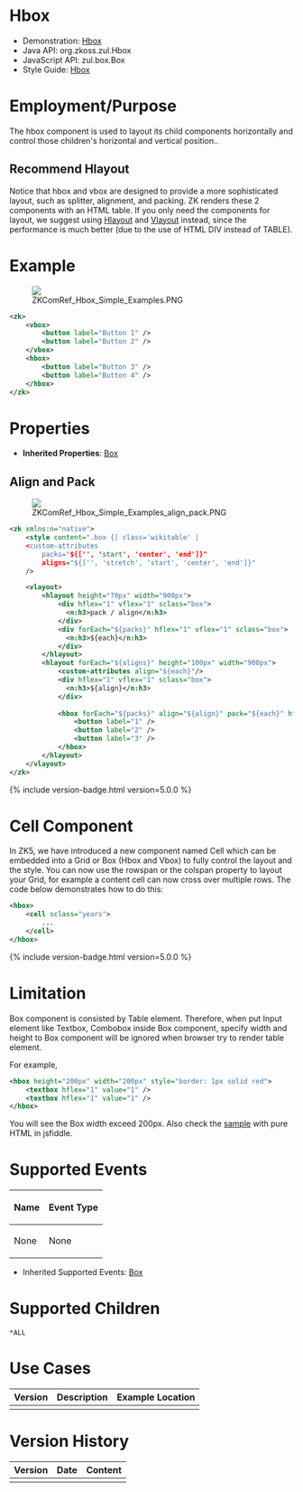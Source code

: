 

# Hbox

- Demonstration: [Hbox](http://www.zkoss.org/zkdemo/layout/box)
- Java API: <javadoc>org.zkoss.zul.Hbox</javadoc>
- JavaScript API: <javadoc directory="jsdoc">zul.box.Box</javadoc>
- Style Guide: [
  Hbox](ZK_Style_Guide/XUL_Component_Specification/Hbox)

# Employment/Purpose

The hbox component is used to layout its child components horizontally
and control those children's horizontal and vertical position..

## Recommend Hlayout

Notice that hbox and vbox are designed to provide a more sophisticated
layout, such as splitter, alignment, and packing. ZK renders these 2
components with an HTML table. If you only need the components for
layout, we suggest using [
Hlayout](ZK_Component_Reference/Layouts/Hlayout) and [
Vlayout](ZK_Component_Reference/Layouts/Vlayout) instead,
since the performance is much better (due to the use of HTML DIV instead
of TABLE).

# Example

<figure>
<img src="images/ZKComRef_Hbox_Simple_Examples.PNG
title="ZKComRef_Hbox_Simple_Examples.PNG" />
<figcaption>ZKComRef_Hbox_Simple_Examples.PNG</figcaption>
</figure>

``` xml
<zk>
    <vbox>
        <button label="Button 1" />
        <button label="Button 2" />
    </vbox>
    <hbox>
        <button label="Button 3" />
        <button label="Button 4" />
    </hbox>
</zk>
```

# Properties

- **Inherited Properties**: [
  Box](ZK_Component_Reference/Containers/Box#Properties)

## Align and Pack

<figure>
<img src="images/ZKComRef_Hbox_Simple_Examples_align_pack.PNG
title="ZKComRef_Hbox_Simple_Examples_align_pack.PNG" />
<figcaption>ZKComRef_Hbox_Simple_Examples_align_pack.PNG</figcaption>
</figure>

``` xml
<zk xmlns:n="native">
    <style content=".box {| class='wikitable' | 
    <custom-attributes 
        packs="${['', 'start', 'center', 'end']}"
        aligns="${['', 'stretch', 'start', 'center', 'end']}"
    />

    <vlayout>
        <hlayout height="70px" width="900px">
            <div hflex="1" vflex="1" sclass="box">
              <n:h3>pack / align</n:h3>
            </div>
            <div forEach="${packs}" hflex="1" vflex="1" sclass="box">
              <n:h3>${each}</n:h3>
            </div>
        </hlayout>
        <hlayout forEach="${aligns}" height="100px" width="900px">
            <custom-attributes align="${each}"/> 
            <div hflex="1" vflex="1" sclass="box">
              <n:h3>${align}</n:h3>
            </div>
          
            <hbox forEach="${packs}" align="${align}" pack="${each}" hflex="1" vflex="1" sclass="box">
                <button label="1" />
                <button label="2" />
                <button label="3" />
            </hbox>
        </hlayout>
    </vlayout>
</zk>
```

{% include version-badge.html version=5.0.0 %}

# Cell Component

In ZK5, we have introduced a new component named Cell which can be
embedded into a Grid or Box (Hbox and Vbox) to fully control the layout
and the style. You can now use the rowspan or the colspan property to
layout your Grid, for example a content cell can now cross over multiple
rows. The code below demonstrates how to do this:

``` xml
<hbox>
    <cell sclass="years">
        ...
    </cell>
</hbox>
```

{% include version-badge.html version=5.0.0 %}

# Limitation

Box component is consisted by Table element. Therefore, when put Input
element like Textbox, Combobox inside Box component, specify width and
height to Box component will be ignored when browser try to render table
element.

For example,

``` xml
<hbox height="200px" width="200px" style="border: 1px solid red">
    <textbox hflex="1" value="1" />
    <textbox hflex="1" value="1" />
</hbox>
```

You will see the Box width exceed 200px. Also check the
[sample](http://jsfiddle.net/A5g9q/) with pure HTML in jsfiddle.

# Supported Events

<table>
<thead>
<tr class="header">
<th><center>
<p>Name</p>
</center></th>
<th><center>
<p>Event Type</p>
</center></th>
</tr>
</thead>
<tbody>
<tr class="odd">
<td><p>None</p></td>
<td><p>None</p></td>
</tr>
</tbody>
</table>

- Inherited Supported Events: [
  Box](ZK_Component_Reference/Containers/Box#Supported_Events)

# Supported Children

`*ALL`

# Use Cases

| Version | Description | Example Location |
|---------|-------------|------------------|
|         |             |                  |

# Version History



| Version | Date | Content |
|---------|------|---------|
|         |      |         |


